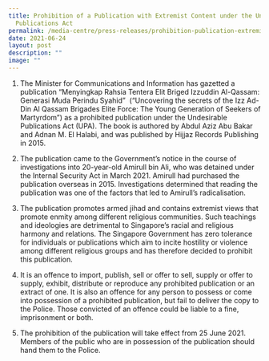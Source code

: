```yaml
---
title: Prohibition of a Publication with Extremist Content under the Undesirable
  Publications Act
permalink: /media-centre/press-releases/prohibition-publication-extremist-content-undesirable-publications-act/
date: 2021-06-24
layout: post
description: ""
image: ""
---
```

1. The Minister for Communications and Information has gazetted a publication “Menyingkap Rahsia Tentera Elit Briged Izzuddin Al-Qassam: Generasi Muda Perindu Syahid”  (“Uncovering the secrets of the Izz Ad-Din Al Qassam Brigades Elite Force: The Young Generation of Seekers of Martyrdom”) as a prohibited publication under the Undesirable Publications Act (UPA). The book is authored by Abdul Aziz Abu Bakar and Adnan M. El Halabi, and was published by Hijjaz Records Publishing in 2015.  
  
2. The publication came to the Government’s notice in the course of investigations into 20-year-old Amirull bin Ali, who was detained under the Internal Security Act in March 2021. Amirull had purchased the publication overseas in 2015. Investigations determined that reading the publication was one of the factors that led to Amirull’s radicalisation.  
  
3. The publication promotes armed jihad and contains extremist views that promote enmity among different religious communities. Such teachings and ideologies are detrimental to Singapore’s racial and religious harmony and relations. The Singapore Government has zero tolerance for individuals or publications which aim to incite hostility or violence among different religious groups and has therefore decided to prohibit this publication.   
  
4. It is an offence to import, publish, sell or offer to sell, supply or offer to supply, exhibit, distribute or reproduce any prohibited publication or an extract of one. It is also an offence for any person to possess or come into possession of a prohibited publication, but fail to deliver the copy to the Police. Those convicted of an offence could be liable to a fine, imprisonment or both.  
  
5. The prohibition of the publication will take effect from 25 June 2021. Members of the public who are in possession of the publication should hand them to the Police.